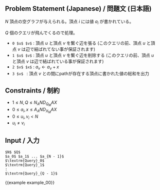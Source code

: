 Problem Statement (Japanese) / 問題文 (日本語)
---------


$N$ 頂点の空グラフが与えられる。頂点 $i$ には値 $a_i$ が書かれている。

$Q$ 個のクエリが飛んでくるので処理。

- `0 $u$ $v$` : 頂点 $u$ と頂点 $v$ を繋ぐ辺を張る (このクエリの前、頂点 $u$ と頂点 $v$ は辺で結ばれてない事が保証されます)
- `1 $u$ $v$` : 頂点 $u$ と頂点 $v$ を繋ぐ辺を削除する (このクエリの前、頂点 $u$ と頂点 $v$ は辺で結ばれている事が保証されます)
- `2 $v$ $x$` : $a_v \gets a_v + x$
- `3 $v$ `   : 頂点 $v$ との間にpathが存在する頂点に書かれた値の総和を出力




Constraints / 制約
---------

- $1 \leq N, Q \leq {{N_AND_Q_MAX}}$
- $0 \leq a_i, x \leq {{A_AND_X_MAX}}$
- $0 \leq u_i, v_i < N$
- $u_i \neq v_i$

Input / 入力
---------

~~~
$N$ $Q$
$a_0$ $a_1$ ... $a_{N - 1}$
$\textrm{Query}_0$
$\textrm{Query}_1$
:
$\textrm{Query}_{Q - 1}$
~~~

{{example example_00}}
